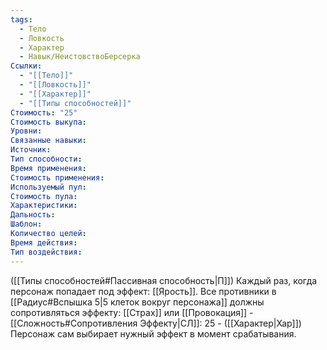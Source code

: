 ```yaml
---
tags:
  - Тело
  - Ловкость
  - Характер
  - Навык/НеистовствоБерсерка
Ссылки:
  - "[[Тело]]"
  - "[[Ловкость]]"
  - "[[Характер]]"
  - "[[Типы способностей]]"
Стоимость: "25"
Стоимость выкупа:
Уровни:
Связанные навыки:
Источник:
Тип способности:
Время применения:
Стоимость применения:
Используемый пул:
Стоимость пула:
Характеристики:
Дальность:
Шаблон:
Количество целей:
Время действия:
Тип воздействия:
---
```

([[Типы способностей#Пассивная способность|П]]) Каждый раз, когда персонаж попадает под эффект: [[Ярость]]. Все противники в [[Радиус#Вспышка 5|5 клеток вокруг персонажа]] должны сопротивляться эффекту: [[Страх]] или [[Провокация]] - [[Сложность#Cопротивления Эффекту|СЛ]]: 25 - ([[Характер|Хар]])
Персонаж сам выбирает нужный эффект в момент срабатывания. 